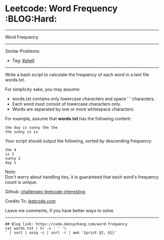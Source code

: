 # Leetcode: Word Frequency     :BLOG:Hard:


---

Word Frequency  

---

Similar Problems:  
-   Tag: [#shell](https://code.dennyzhang.com/tag/shell)

---

Write a bash script to calculate the frequency of each word in a text file words.txt.  

For simplicity sake, you may assume:  

-   words.txt contains only lowercase characters and space ' ' characters.
-   Each word must consist of lowercase characters only.
-   Words are separated by one or more whitespace characters.

For example, assume that **words.txt** has the following content:  

    the day is sunny the the
    the sunny is is

Your script should output the following, sorted by descending frequency:  

    the 4
    is 3
    sunny 2
    day 1

Note:  
Don't worry about handling ties, it is guaranteed that each word's frequency count is unique.  

Github: [challenges-leetcode-interesting](https://github.com/DennyZhang/challenges-leetcode-interesting/tree/master/word-frequency)  

Credits To: [leetcode.com](https://leetcode.com/problems/word-frequency/description/)  

Leave me comments, if you have better ways to solve.  

---

    ## Blog link: https://code.dennyzhang.com/word-frequency
    cat words.txt | tr -s ' ' '\
    ' | sort | uniq -c | sort -r | awk '{print $2, $1}'